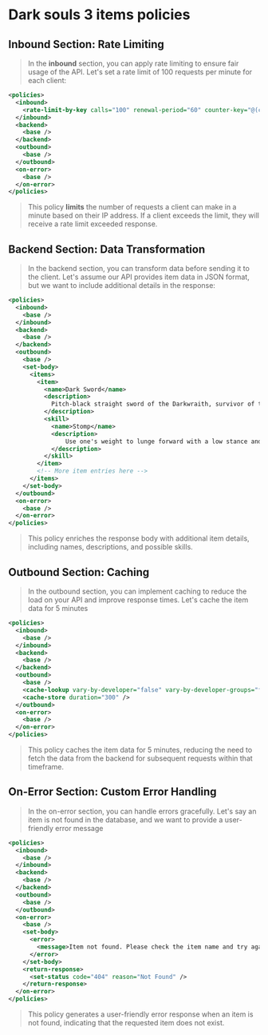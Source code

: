 # Dark souls 3 items policies

## Inbound Section: Rate Limiting

> In the **inbound** section, you can apply rate limiting to ensure fair usage of the API. Let's set a rate limit of 100 requests per minute for each client:

```xml
<policies>
  <inbound>
    <rate-limit-by-key calls="100" renewal-period="60" counter-key="@(context.Request.IpAddress)" />
  </inbound>
  <backend>
    <base />
  </backend>
  <outbound>
    <base />
  </outbound>
  <on-error>
    <base />
  </on-error>
</policies>
```
> This policy **limits** the number of requests a client can make in a minute based on their IP address. If a client exceeds the limit, they will receive a rate limit exceeded response.

## Backend Section: Data Transformation

> In the backend section, you can transform data before sending it to the client. Let's assume our API provides item data in JSON format, but we want to include additional details in the response:

```xml
<policies>
  <inbound>
    <base />
  </inbound>
  <backend>
    <base />
  </backend>
  <outbound>
    <base />
    <set-body>
      <items>
        <item>
          <name>Dark Sword</name>
          <description>
            Pitch-black straight sword of the Darkwraith, survivor of the land swallowed by darkness. The Darkwraiths were the first red orb invaders, and originators of a unique sword technique inspired by their thick, broad blades.
          </description>
          <skill>
            <name>Stomp</name>
            <description>
                Use one's weight to lunge forward with a low stance and increased poise, and follow with strong attack for an upward slash.
            </description>
          </skill>
        </item>
        <!-- More item entries here -->
      </items>
    </set-body>
  </outbound>
  <on-error>
    <base />
  </on-error>
</policies>
```

> This policy enriches the response body with additional item details, including names, descriptions, and possible skills.

## Outbound Section: Caching

> In the outbound section, you can implement caching to reduce the load on your API and improve response times. Let's cache the item data for 5 minutes

```xml
<policies>
  <inbound>
    <base />
  </inbound>
  <backend>
    <base />
  </backend>
  <outbound>
    <base />
    <cache-lookup vary-by-developer="false" vary-by-developer-groups="false" />
    <cache-store duration="300" />
  </outbound>
  <on-error>
    <base />
  </on-error>
</policies>
```
> This policy caches the item data for 5 minutes, reducing the need to fetch the data from the backend for subsequent requests within that timeframe.

## On-Error Section: Custom Error Handling

> In the on-error section, you can handle errors gracefully. Let's say an item is not found in the database, and we want to provide a user-friendly error message

```xml
<policies>
  <inbound>
    <base />
  </inbound>
  <backend>
    <base />
  </backend>
  <outbound>
    <base />
  </outbound>
  <on-error>
    <base />
    <set-body>
      <error>
        <message>Item not found. Please check the item name and try again.</message>
      </error>
    </set-body>
    <return-response>
      <set-status code="404" reason="Not Found" />
    </return-response>
  </on-error>
</policies>
```

> This policy generates a user-friendly error response when an item is not found, indicating that the requested item does not exist.